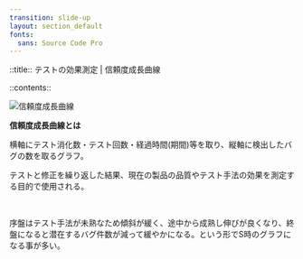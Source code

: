 ```yaml
---
transition: slide-up
layout: section_default
fonts:
  sans: Source Code Pro
---
```


::title::
テストの効果測定 | 信頼度成長曲線

::contents::

<div class="flex">
<img src="/confidence_growth_curve.png" class="w-2/4 object-contain" alt="信頼度成長曲線" />

<div class="ml-10">

**信頼度成長曲線とは**

横軸にテスト消化数・テスト回数・経過時間(期間)等を取り、縦軸に検出したバグの数を取るグラフ。
<br>

テストと修正を繰り返した結果、現在の製品の品質やテスト手法の効果を測定する目的で使用される。

<br>

序盤はテスト手法が未熟なため傾斜が緩く、途中から成熟し伸びが良くなり、終盤になると潜在するバグ件数が減って緩やかになる。という形でS時のグラフになる事が多い。

</div>

</div>
